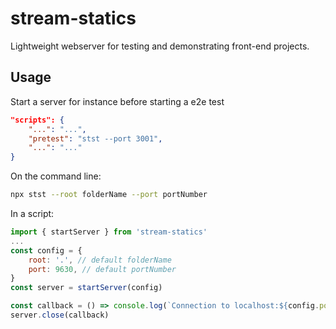 
# stream-statics
Lightweight webserver for testing and demonstrating front-end projects.

## Usage
Start a server for instance before starting a e2e test

```json
"scripts": {
    "...": "...",
    "pretest": "stst --port 3001",
    "...": "..."
}
```

On the command line:

```sh
npx stst --root folderName --port portNumber
```

In a script:

```js
import { startServer } from 'stream-statics'
...
const config = {
    root: '.', // default folderName
    port: 9630, // default portNumber
}
const server = startServer(config)

const callback = () => console.log(`Connection to localhost:${config.port} was closed`)
server.close(callback)
```
